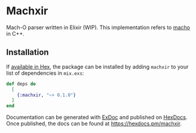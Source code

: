 # Machxir

Mach-O parser written in Elixir (WIP).
This implementation refers to [macho](https://github.com/macmade/macho) in C++.

## Installation

If [available in Hex](https://hex.pm/docs/publish), the package can be installed
by adding `machxir` to your list of dependencies in `mix.exs`:

```elixir
def deps do
  [
    {:machxir, "~> 0.1.0"}
  ]
end
```

Documentation can be generated with [ExDoc](https://github.com/elixir-lang/ex_doc)
and published on [HexDocs](https://hexdocs.pm). Once published, the docs can
be found at <https://hexdocs.pm/machxir>.

